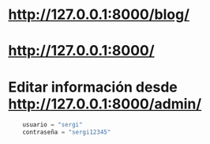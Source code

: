 
# http://127.0.0.1:8000/blog/
# http://127.0.0.1:8000/

# Editar información desde http://127.0.0.1:8000/admin/
```python
    usuario = "sergi"
    contraseña = "sergi12345"
```